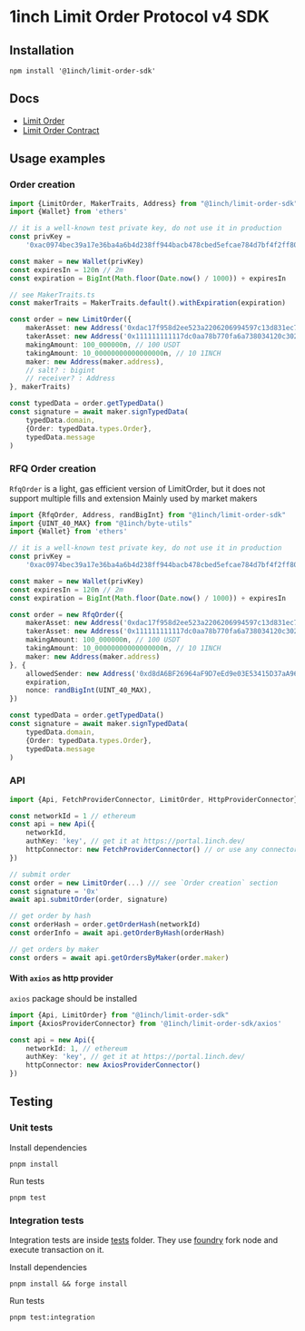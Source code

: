 # 1inch Limit Order Protocol v4 SDK

## Installation

```shell
npm install '@1inch/limit-order-sdk'
```

## Docs
- [Limit Order](./src/limit-order/README.md)
- [Limit Order Contract](./src/limit-order-contract/README.md)

## Usage examples

### Order creation
```typescript
import {LimitOrder, MakerTraits, Address} from "@1inch/limit-order-sdk"
import {Wallet} from 'ethers'

// it is a well-known test private key, do not use it in production
const privKey =
    '0xac0974bec39a17e36ba4a6b4d238ff944bacb478cbed5efcae784d7bf4f2ff80'

const maker = new Wallet(privKey)
const expiresIn = 120n // 2m
const expiration = BigInt(Math.floor(Date.now() / 1000)) + expiresIn

// see MakerTraits.ts
const makerTraits = MakerTraits.default().withExpiration(expiration)

const order = new LimitOrder({
    makerAsset: new Address('0xdac17f958d2ee523a2206206994597c13d831ec7'),
    takerAsset: new Address('0x111111111117dc0aa78b770fa6a738034120c302'),
    makingAmount: 100_000000n, // 100 USDT
    takingAmount: 10_00000000000000000n, // 10 1INCH
    maker: new Address(maker.address),
    // salt? : bigint
    // receiver? : Address
}, makerTraits)

const typedData = order.getTypedData()
const signature = await maker.signTypedData(
    typedData.domain,
    {Order: typedData.types.Order},
    typedData.message
)
```


### RFQ Order creation

`RfqOrder` is a light, gas efficient version of LimitOrder, but it does not support multiple fills and extension
Mainly used by market makers

```typescript
import {RfqOrder, Address, randBigInt} from "@1inch/limit-order-sdk"
import {UINT_40_MAX} from "@1inch/byte-utils"
import {Wallet} from 'ethers'

// it is a well-known test private key, do not use it in production
const privKey =
    '0xac0974bec39a17e36ba4a6b4d238ff944bacb478cbed5efcae784d7bf4f2ff80'

const maker = new Wallet(privKey)
const expiresIn = 120n // 2m
const expiration = BigInt(Math.floor(Date.now() / 1000)) + expiresIn

const order = new RfqOrder({
    makerAsset: new Address('0xdac17f958d2ee523a2206206994597c13d831ec7'),
    takerAsset: new Address('0x111111111117dc0aa78b770fa6a738034120c302'),
    makingAmount: 100_000000n, // 100 USDT
    takingAmount: 10_00000000000000000n, // 10 1INCH
    maker: new Address(maker.address)
}, {
    allowedSender: new Address('0xd8dA6BF26964aF9D7eEd9e03E53415D37aA96045'),
    expiration,
    nonce: randBigInt(UINT_40_MAX),
})

const typedData = order.getTypedData()
const signature = await maker.signTypedData(
    typedData.domain,
    {Order: typedData.types.Order},
    typedData.message
)
```


### API

```typescript
import {Api, FetchProviderConnector, LimitOrder, HttpProviderConnector} from '@1inch/limit-order-sdk'

const networkId = 1 // ethereum
const api = new Api({
    networkId,
    authKey: 'key', // get it at https://portal.1inch.dev/
    httpConnector: new FetchProviderConnector() // or use any connector which implements `HttpProviderConnector`
})

// submit order 
const order = new LimitOrder(...) /// see `Order creation` section
const signature = '0x'
await api.submitOrder(order, signature)

// get order by hash
const orderHash = order.getOrderHash(networkId)
const orderInfo = await api.getOrderByHash(orderHash)

// get orders by maker
const orders = await api.getOrdersByMaker(order.maker)
```

#### With `axios` as http provider

`axios` package should be installed

```typescript
import {Api, LimitOrder} from "@1inch/limit-order-sdk"
import {AxiosProviderConnector} from '@1inch/limit-order-sdk/axios'

const api = new Api({
    networkId: 1, // ethereum
    authKey: 'key', // get it at https://portal.1inch.dev/
    httpConnector: new AxiosProviderConnector()
})
```

##  Testing

### Unit tests

Install dependencies
```shell
pnpm install
```

Run tests
```shell
pnpm test
```

### Integration tests
Integration tests are inside [tests](./tests) folder.
They use [foundry](https://book.getfoundry.sh/) fork node and execute transaction on it. 

Install dependencies
```shell
pnpm install && forge install
```

Run tests
```shell
pnpm test:integration
```

